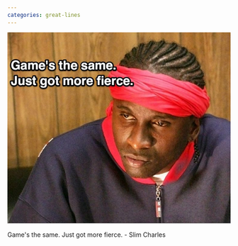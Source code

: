 ```yaml
---
categories: great-lines
---
```


![slimcharles](https://raw.githubusercontent.com/muneer78/muneer78.github.io/master/images/slimcharles.jpeg)


<p>Game's the same. Just got more fierce. - Slim Charles</p>


